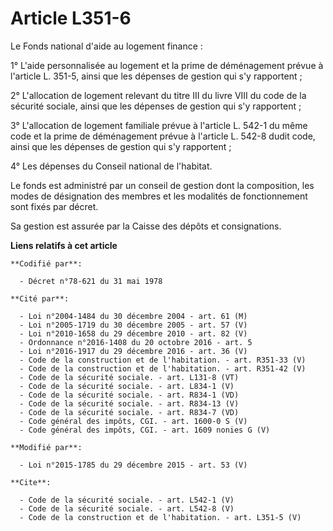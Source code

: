 # Article L351-6

Le Fonds national d'aide au logement finance : 

1° L'aide personnalisée au logement et la prime de déménagement prévue à l'article L. 351-5, ainsi que les dépenses de
gestion qui s'y rapportent ; 

2° L'allocation de logement relevant du titre III du livre VIII du code de la sécurité sociale, ainsi que les dépenses de
gestion qui s'y rapportent ; 

3° L'allocation de logement familiale prévue à l'article L. 542-1 du même code et la prime de déménagement prévue à l'article
L. 542-8 dudit code, ainsi que les dépenses de gestion qui s'y rapportent ; 

4° Les dépenses du Conseil national de l'habitat. 

Le fonds est administré par un conseil de gestion dont la composition, les modes de désignation des membres et les modalités
de fonctionnement sont fixés par décret. 

Sa gestion est assurée par la Caisse des dépôts et consignations.

**Liens relatifs à cet article**

	**Codifié par**:

	  - Décret n°78-621 du 31 mai 1978

	**Cité par**:

	  - Loi n°2004-1484 du 30 décembre 2004 - art. 61 (M)
	  - Loi n°2005-1719 du 30 décembre 2005 - art. 57 (V)
	  - Loi n°2010-1658 du 29 décembre 2010 - art. 82 (V)
	  - Ordonnance n°2016-1408 du 20 octobre 2016 - art. 5
	  - Loi n°2016-1917 du 29 décembre 2016 - art. 36 (V)
	  - Code de la construction et de l'habitation. - art. R351-33 (V)
	  - Code de la construction et de l'habitation. - art. R351-42 (V)
	  - Code de la sécurité sociale. - art. L131-8 (VT)
	  - Code de la sécurité sociale. - art. L834-1 (V)
	  - Code de la sécurité sociale. - art. R834-1 (VD)
	  - Code de la sécurité sociale. - art. R834-13 (V)
	  - Code de la sécurité sociale. - art. R834-7 (VD)
	  - Code général des impôts, CGI. - art. 1600-0 S (V)
	  - Code général des impôts, CGI. - art. 1609 nonies G (V)

	**Modifié par**:

	  - Loi n°2015-1785 du 29 décembre 2015 - art. 53 (V)

	**Cite**:

	  - Code de la sécurité sociale. - art. L542-1 (V)
	  - Code de la sécurité sociale. - art. L542-8 (V)
	  - Code de la construction et de l'habitation. - art. L351-5 (V)

